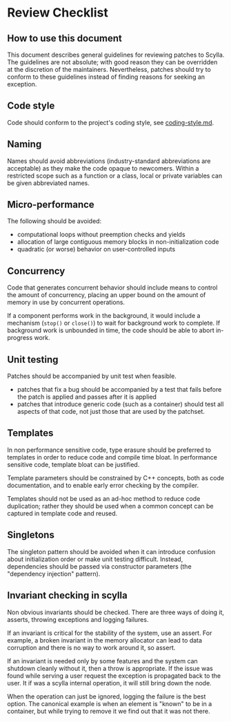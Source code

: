 # Review Checklist

## How to use this document

This document describes general guidelines for reviewing patches to
Scylla. The guidelines are not absolute; with good reason they can be
overridden at the discretion of the maintainers. Nevertheless, patches
should try to conform to these guidelines instead of finding reasons for
seeking an exception.

## Code style

Code should conform to the project's coding style, see
[coding-style.md](https://github.com/scylladb/seastar/blob/master/coding-style.md).

## Naming

Names should avoid abbreviations (industry-standard abbreviations
are acceptable) as they make the code opaque to newcomers. Within
a restricted scope such as a function or a class, local or private
variables can be given abbreviated names.

## Micro-performance

The following should be avoided:
 - computational loops without preemption checks and yields
 - allocation of large contiguous memory blocks in non-initialization
   code
 - quadratic (or worse) behavior on user-controlled inputs

## Concurrency

Code that generates concurrent behavior should include means to control
the amount of concurrency, placing an upper bound on the amount of memory
in use by concurrent operations.

If a component performs work in the background, it would include a mechanism
(`stop()` or `close()`) to wait for background work to complete. If background
work is unbounded in time, the code should be able to abort in-progress work.

## Unit testing

Patches should be accompanied by unit test when feasible.
 - patches that fix a bug should be accompanied by a test that fails
   before the patch is applied and passes after it is applied
 - patches that introduce generic code (such as a container) should
   test all aspects of that code, not just those that are used by
   the patchset.

## Templates

In non performance sensitive code, type erasure should be preferred
to templates in order to reduce code and compile time bloat. In performance
sensitive code, template bloat can be justified.

Template parameters should be constrained by C++ concepts, both as
code documentation, and to enable early error checking by the compiler.

Templates should not be used as an ad-hoc method to reduce code duplication;
rather they should be used when a common concept can be captured in
template code and reused.

## Singletons

The singleton pattern should be avoided when it can introduce
confusion about initialization order or make unit testing difficult. Instead,
dependencies should be passed via constructor parameters (the "dependency
injection" pattern).

## Invariant checking in scylla

Non obvious invariants should be checked. There are three ways of
doing it, asserts, throwing exceptions and logging failures.

If an invariant is critical for the stability of the system, use an
assert. For example, a broken invariant in the memory allocator can
lead to data corruption and there is no way to work around it, so
assert.

If an invariant is needed only by some features and the system can
shutdown cleanly without it, then a throw is appropriate. If the issue
was found while serving a user request the exception is propagated
back to the user. It if was a scylla internal operation, it will still
bring down the node.

When the operation can just be ignored, logging the failure is the
best option. The canonical example is when an element is "known" to be
in a container, but while trying to remove it we find out that it was
not there.
